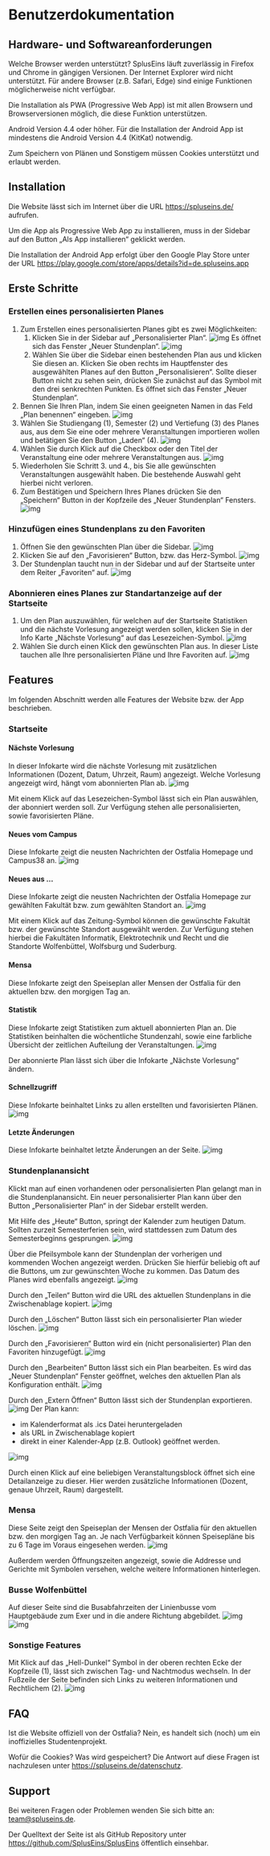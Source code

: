 # Benutzerdokumentation

## Hardware- und Softwareanforderungen

Welche Browser werden unterstützt? SplusEins läuft zuverlässig in Firefox und Chrome in gängigen Versionen. Der Internet Explorer wird nicht unterstützt. Für andere Browser (z.B. Safari, Edge) sind einige Funktionen möglicherweise nicht verfügbar.

Die Installation als PWA (Progressive Web App) ist mit allen Browsern und Browserversionen möglich, die diese Funktion unterstützen.

Android Version 4.4 oder höher. Für die Installation der Android App ist mindestens die Android Version 4.4 (KitKat) notwendig.

Zum Speichern von Plänen und Sonstigem müssen Cookies unterstützt und erlaubt werden.

## Installation

Die Website lässt sich im Internet über die URL https://spluseins.de/ aufrufen.

Um die App als Progressive Web App zu installieren, muss in der Sidebar auf den Button „Als App installieren“ geklickt werden.

Die Installation der Android App erfolgt über den Google Play Store unter der URL https://play.google.com/store/apps/details?id=de.spluseins.app

## Erste Schritte

### Erstellen eines personalisierten Planes

1. Zum Erstellen eines personalisierten Planes gibt es zwei Möglichkeiten:
   1. Klicken Sie in der Sidebar auf „Personalisierter Plan“.
      ![img](./img/spluseins_start_pers_0.png)
      Es öffnet sich das Fenster „Neuer Stundenplan“.
      ![img](./img/spluseins_start_pers_1.png)
   2. Wählen Sie über die Sidebar einen bestehenden Plan aus und klicken Sie diesen an. Klicken Sie oben rechts im Hauptfenster des ausgewählten Planes auf den Button „Personalisieren“. Sollte dieser Button nicht zu sehen sein, drücken Sie zunächst auf das Symbol mit den drei senkrechten Punkten. Es öffnet sich das Fenster „Neuer Stundenplan“.
2. Bennen Sie Ihren Plan, indem Sie einen geeigneten Namen in das Feld „Plan benennen“ eingeben.
   ![img](./img/spluseins_start_pers_2.png)
3. Wählen Sie Studiengang (1), Semester (2) und Vertiefung (3) des Planes aus, aus dem Sie eine oder mehrere Veranstaltungen importieren wollen und betätigen Sie den Button „Laden“ (4).
   ![img](./img/spluseins_start_pers_3.png)
4. Wählen Sie durch Klick auf die Checkbox oder den Titel der Veranstaltung eine oder mehrere Veranstaltungen aus.
   ![img](./img/spluseins_start_pers_4_a.png)
5. Wiederholen Sie Schritt 3. und 4., bis Sie alle gewünschten Veranstaltungen ausgewählt haben. Die bestehende Auswahl geht hierbei nicht verloren.
6. Zum Bestätigen und Speichern Ihres Planes drücken Sie den „Speichern“ Button in der Kopfzeile des „Neuer Stundenplan“ Fensters.
   ![img](./img/spluseins_start_pers_4_b.png)

### Hinzufügen eines Stundenplans zu den Favoriten

1. Öffnen Sie den gewünschten Plan über die Sidebar.
   ![img](./img/spluseins_stund_fav_0.png)
2. Klicken Sie auf den „Favorisieren“ Button, bzw. das Herz-Symbol.
   ![img](./img/spluseins_stund_fav_1.png)
3. Der Stundenplan taucht nun in der Sidebar und auf der Startseite unter dem Reiter „Favoriten“ auf.
   ![img](./img/spluseins_stund_fav_2.png)

### Abonnieren eines Planes zur Standartanzeige auf der Startseite

1. Um den Plan auszuwählen, für welchen auf der Startseite Statistiken und die nächste Vorlesung angezeigt werden sollen, klicken Sie in der Info Karte „Nächste Vorlesung“ auf das Lesezeichen-Symbol.
   ![img](./img/spluseins_start_abo_0.png)
2. Wählen Sie durch einen Klick den gewünschten Plan aus. In dieser Liste tauchen alle Ihre personalisierten Pläne und Ihre Favoriten auf.
   ![img](./img/spluseins_start_abo_1.png)

## Features

Im folgenden Abschnitt werden alle Features der Website bzw. der App beschrieben.

### Startseite

#### Nächste Vorlesung

In dieser Infokarte wird die nächste Vorlesung mit zusätzlichen Informationen (Dozent, Datum, Uhrzeit, Raum) angezeigt. Welche Vorlesung angezeigt wird, hängt vom abonnierten Plan ab.
![img](./img/spluseins_start_full_a.png)

Mit einem Klick auf das Lesezeichen-Symbol lässt sich ein Plan auswählen, der abonniert werden soll. Zur Verfügung stehen alle personalisierten, sowie favorisierten Pläne.

#### Neues vom Campus

Diese Infokarte zeigt die neusten Nachrichten der Ostfalia Homepage und Campus38 an.
![img](./img/spluseins_start_full_b.png)

#### Neues aus …

Diese Infokarte zeigt die neusten Nachrichten der Ostfalia Homepage zur gewählten Fakultät bzw. zum gewählten Standort an.
![img](./img/spluseins_start_full_c.png)

Mit einem Klick auf das Zeitung-Symbol können die gewünschte Fakultät bzw. der gewünschte Standort ausgewählt werden. Zur Verfügung stehen hierbei die Fakultäten Informatik, Elektrotechnik und Recht und die Standorte Wolfenbüttel, Wolfsburg und Suderburg.

#### Mensa

Diese Infokarte zeigt den Speiseplan aller Mensen der Ostfalia für den aktuellen bzw. den morgigen Tag an.

<!-- ![img](./img/spluseins_start_full_d.png) Mensaplan ist gerade nicht auf der Startseite -->

#### Statistik

Diese Infokarte zeigt Statistiken zum aktuell abonnierten Plan an. Die Statistiken beinhalten die wöchentliche Stundenzahl, sowie eine farbliche Übersicht der zeitlichen Aufteilung der Veranstaltungen.
![img](./img/spluseins_start_full_e.png)

Der abonnierte Plan lässt sich über die Infokarte „Nächste Vorlesung“ ändern.

#### Schnellzugriff

Diese Infokarte beinhaltet Links zu allen erstellten und favorisierten Plänen.
![img](./img/spluseins_start_full_f.png)

#### Letzte Änderungen

Diese Infokarte beinhaltet letzte Änderungen an der Seite.
![img](./img/spluseins_start_full_h.png)

### Stundenplanansicht

Klickt man auf einen vorhandenen oder personalisierten Plan gelangt man in die Stundenplanansicht. Ein neuer personalisierter Plan kann über den Button „Personalisierter Plan“ in der Sidebar erstellt werden.

Mit Hilfe des „Heute“ Button, springt der Kalender zum heutigen Datum. Sollten zurzeit Semesterferien sein, wird stattdessen zum Datum des Semesterbeginns gesprungen.
![img](./img/spluseins_stund_exp_a.png)

Über die Pfeilsymbole kann der Stundenplan der vorherigen und kommenden Wochen angezeigt werden. Drücken Sie hierfür beliebig oft auf die Buttons, um zur gewünschten Woche zu kommen. Das Datum des Planes wird ebenfalls angezeigt.
![img](./img/spluseins_stund_exp_b.png)

Durch den „Teilen“ Button wird die URL des aktuellen Stundenplans in die Zwischenablage kopiert.
![img](./img/spluseins_stund_exp_c.png)

Durch den „Löschen“ Button lässt sich ein personalisierter Plan wieder löschen.
![img](./img/spluseins_stund_exp_d.png)

Durch den „Favorisieren“ Button wird ein (nicht personalisierter) Plan den Favoriten hinzugefügt.
![img](./img/spluseins_stund_exp_e.png)

Durch den „Bearbeiten“ Button lässt sich ein Plan bearbeiten. Es wird das „Neuer Stundenplan“ Fenster geöffnet, welches den aktuellen Plan als Konfiguration enthält.
![img](./img/spluseins_stund_exp_f.png)

Durch den „Extern Öffnen“ Button lässt sich der Stundenplan exportieren.
![img](./img/spluseins_stund_exp_g_0.png)
Der Plan kann:

- im Kalenderformat als .ics Datei heruntergeladen
- als URL in Zwischenablage kopiert
- direkt in einer Kalender-App (z.B. Outlook) geöffnet werden.

![img](./img/spluseins_stund_exp_g_1.png)

Durch einen Klick auf eine beliebigen Veranstaltungsblock öffnet sich eine Detailanzeige zu dieser. Hier werden zusätzliche Informationen (Dozent, genaue Uhrzeit, Raum) dargestellt.

### Mensa

Diese Seite zeigt den Speiseplan der Mensen der Ostfalia für den aktuellen bzw. den morgigen Tag an. Je nach Verfügbarkeit können Speisepläne bis zu 6 Tage im Voraus eingesehen werden.
![img](./img/spluseins_start_mensa.png)

Außerdem werden Öffnungszeiten angezeigt, sowie die Addresse und Gerichte mit Symbolen versehen, welche weitere Informationen hinterlegen.

### Busse Wolfenbüttel

Auf dieser Seite sind die Busabfahrzeiten der Linienbusse vom Hauptgebäude zum Exer und in die andere Richtung abgebildet.
![img](./img/spluseins_start_bus.png)
![img](./img/spluseins_bus.png)

### Sonstige Features

Mit Klick auf das „Hell-Dunkel“ Symbol in der oberen rechten Ecke der Kopfzeile (1), lässt sich zwischen Tag- und Nachtmodus wechseln.
In der Fußzeile der Seite befinden sich Links zu weiteren Informationen und Rechtlichem (2).
![img](./img/spluseins_start_stuff.png)

## FAQ

Ist die Website offiziell von der Ostfalia? Nein, es handelt sich (noch) um ein inoffizielles Studentenprojekt.

Wofür die Cookies? Was wird gespeichert? Die Antwort auf diese Fragen ist nachzulesen unter https://spluseins.de/datenschutz.

## Support

Bei weiteren Fragen oder Problemen wenden Sie sich bitte an: team@spluseins.de.

Der Quelltext der Seite ist als GitHub Repository unter https://github.com/SplusEins/SplusEins öffentlich einsehbar.

